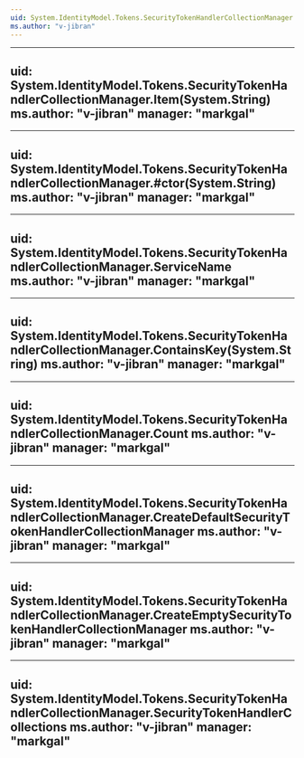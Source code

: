 ```yaml
---
uid: System.IdentityModel.Tokens.SecurityTokenHandlerCollectionManager
ms.author: "v-jibran"
---
```


---
uid: System.IdentityModel.Tokens.SecurityTokenHandlerCollectionManager.Item(System.String)
ms.author: "v-jibran"
manager: "markgal"
---

---
uid: System.IdentityModel.Tokens.SecurityTokenHandlerCollectionManager.#ctor(System.String)
ms.author: "v-jibran"
manager: "markgal"
---

---
uid: System.IdentityModel.Tokens.SecurityTokenHandlerCollectionManager.ServiceName
ms.author: "v-jibran"
manager: "markgal"
---

---
uid: System.IdentityModel.Tokens.SecurityTokenHandlerCollectionManager.ContainsKey(System.String)
ms.author: "v-jibran"
manager: "markgal"
---

---
uid: System.IdentityModel.Tokens.SecurityTokenHandlerCollectionManager.Count
ms.author: "v-jibran"
manager: "markgal"
---

---
uid: System.IdentityModel.Tokens.SecurityTokenHandlerCollectionManager.CreateDefaultSecurityTokenHandlerCollectionManager
ms.author: "v-jibran"
manager: "markgal"
---

---
uid: System.IdentityModel.Tokens.SecurityTokenHandlerCollectionManager.CreateEmptySecurityTokenHandlerCollectionManager
ms.author: "v-jibran"
manager: "markgal"
---

---
uid: System.IdentityModel.Tokens.SecurityTokenHandlerCollectionManager.SecurityTokenHandlerCollections
ms.author: "v-jibran"
manager: "markgal"
---
